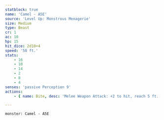 ```yaml
---
statblock: true
name: 'Camel - A5E'
source: 'Level Up: Monstrous Menagerie'
size: Medium
type: Beast
cr: 1
ac: 10
hp: 15
hit_dice: 2d10+4
speed: '50 ft.'
stats:
    - 16
    - 10
    - 14
    - 2
    - 8
    - 4
senses: 'passive Perception 9'
actions:
    - { name: Bite, desc: 'Melee Weapon Attack: +2 to hit, reach 5 ft., one target. Hit: 2 (1d4) bludgeoning damage.' }

---
```

```statblock
monster: Camel - A5E
```
